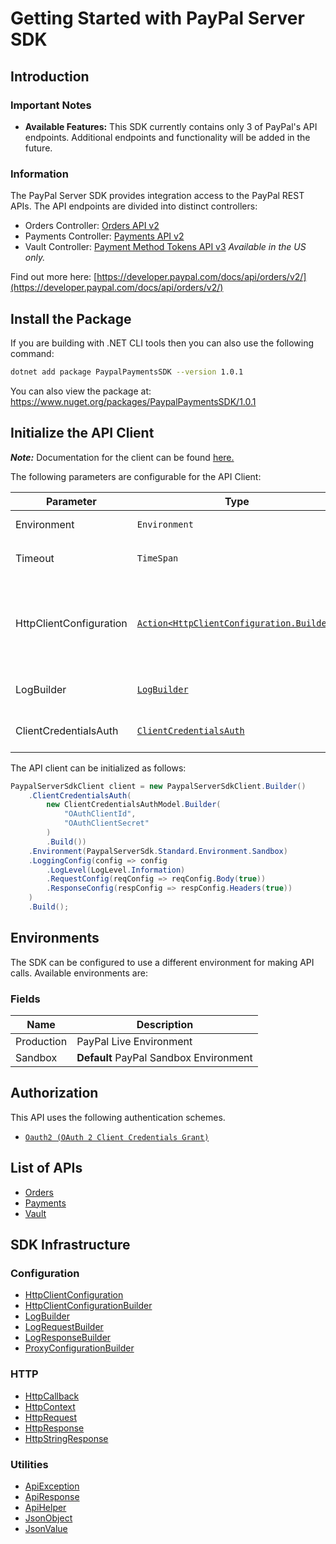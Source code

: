
# Getting Started with PayPal Server SDK

## Introduction

### Important Notes

- **Available Features:** This SDK currently contains only 3 of PayPal's API endpoints. Additional endpoints and functionality will be added in the future.

### Information

The PayPal Server SDK provides integration access to the PayPal REST APIs. The API endpoints are divided into distinct controllers:

- Orders Controller: <a href="https://developer.paypal.com/docs/api/orders/v2/">Orders API v2</a>
- Payments Controller: <a href="https://developer.paypal.com/docs/api/payments/v2/">Payments API v2</a>
- Vault Controller: <a href="https://developer.paypal.com/docs/api/payment-tokens/v3/">Payment Method Tokens API v3</a> *Available in the US only.*

Find out more here: [https://developer.paypal.com/docs/api/orders/v2/](https://developer.paypal.com/docs/api/orders/v2/)

## Install the Package

If you are building with .NET CLI tools then you can also use the following command:

```bash
dotnet add package PaypalPaymentsSDK --version 1.0.1
```

You can also view the package at:
https://www.nuget.org/packages/PaypalPaymentsSDK/1.0.1

## Initialize the API Client

**_Note:_** Documentation for the client can be found [here.](https://www.github.com/WasifMatic/paypal-payments-dotnet-sdk/tree/1.0.1/doc/client.md)

The following parameters are configurable for the API Client:

| Parameter | Type | Description |
|  --- | --- | --- |
| Environment | `Environment` | The API environment. <br> **Default: `Environment.Sandbox`** |
| Timeout | `TimeSpan` | Http client timeout.<br>*Default*: `TimeSpan.FromSeconds(100)` |
| HttpClientConfiguration | [`Action<HttpClientConfiguration.Builder>`](https://www.github.com/WasifMatic/paypal-payments-dotnet-sdk/tree/1.0.1/doc/http-client-configuration-builder.md) | Action delegate that configures the HTTP client by using the HttpClientConfiguration.Builder for customizing API call settings.<br>*Default*: `new HttpClient()` |
| LogBuilder | [`LogBuilder`](https://www.github.com/WasifMatic/paypal-payments-dotnet-sdk/tree/1.0.1/doc/log-builder.md) | Represents the logging configuration builder for API calls |
| ClientCredentialsAuth | [`ClientCredentialsAuth`](https://www.github.com/WasifMatic/paypal-payments-dotnet-sdk/tree/1.0.1/doc/auth/oauth-2-client-credentials-grant.md) | The Credentials Setter for OAuth 2 Client Credentials Grant |

The API client can be initialized as follows:

```csharp
PaypalServerSdkClient client = new PaypalServerSdkClient.Builder()
    .ClientCredentialsAuth(
        new ClientCredentialsAuthModel.Builder(
            "OAuthClientId",
            "OAuthClientSecret"
        )
        .Build())
    .Environment(PaypalServerSdk.Standard.Environment.Sandbox)
    .LoggingConfig(config => config
        .LogLevel(LogLevel.Information)
        .RequestConfig(reqConfig => reqConfig.Body(true))
        .ResponseConfig(respConfig => respConfig.Headers(true))
    )
    .Build();
```

## Environments

The SDK can be configured to use a different environment for making API calls. Available environments are:

### Fields

| Name | Description |
|  --- | --- |
| Production | PayPal Live Environment |
| Sandbox | **Default** PayPal Sandbox Environment |

## Authorization

This API uses the following authentication schemes.

* [`Oauth2 (OAuth 2 Client Credentials Grant)`](https://www.github.com/WasifMatic/paypal-payments-dotnet-sdk/tree/1.0.1/doc/auth/oauth-2-client-credentials-grant.md)

## List of APIs

* [Orders](https://www.github.com/WasifMatic/paypal-payments-dotnet-sdk/tree/1.0.1/doc/controllers/orders.md)
* [Payments](https://www.github.com/WasifMatic/paypal-payments-dotnet-sdk/tree/1.0.1/doc/controllers/payments.md)
* [Vault](https://www.github.com/WasifMatic/paypal-payments-dotnet-sdk/tree/1.0.1/doc/controllers/vault.md)

## SDK Infrastructure

### Configuration

* [HttpClientConfiguration](https://www.github.com/WasifMatic/paypal-payments-dotnet-sdk/tree/1.0.1/doc/http-client-configuration.md)
* [HttpClientConfigurationBuilder](https://www.github.com/WasifMatic/paypal-payments-dotnet-sdk/tree/1.0.1/doc/http-client-configuration-builder.md)
* [LogBuilder](https://www.github.com/WasifMatic/paypal-payments-dotnet-sdk/tree/1.0.1/doc/log-builder.md)
* [LogRequestBuilder](https://www.github.com/WasifMatic/paypal-payments-dotnet-sdk/tree/1.0.1/doc/log-request-builder.md)
* [LogResponseBuilder](https://www.github.com/WasifMatic/paypal-payments-dotnet-sdk/tree/1.0.1/doc/log-response-builder.md)
* [ProxyConfigurationBuilder](https://www.github.com/WasifMatic/paypal-payments-dotnet-sdk/tree/1.0.1/doc/proxy-configuration-builder.md)

### HTTP

* [HttpCallback](https://www.github.com/WasifMatic/paypal-payments-dotnet-sdk/tree/1.0.1/doc/http-callback.md)
* [HttpContext](https://www.github.com/WasifMatic/paypal-payments-dotnet-sdk/tree/1.0.1/doc/http-context.md)
* [HttpRequest](https://www.github.com/WasifMatic/paypal-payments-dotnet-sdk/tree/1.0.1/doc/http-request.md)
* [HttpResponse](https://www.github.com/WasifMatic/paypal-payments-dotnet-sdk/tree/1.0.1/doc/http-response.md)
* [HttpStringResponse](https://www.github.com/WasifMatic/paypal-payments-dotnet-sdk/tree/1.0.1/doc/http-string-response.md)

### Utilities

* [ApiException](https://www.github.com/WasifMatic/paypal-payments-dotnet-sdk/tree/1.0.1/doc/api-exception.md)
* [ApiResponse](https://www.github.com/WasifMatic/paypal-payments-dotnet-sdk/tree/1.0.1/doc/api-response.md)
* [ApiHelper](https://www.github.com/WasifMatic/paypal-payments-dotnet-sdk/tree/1.0.1/doc/api-helper.md)
* [JsonObject](https://www.github.com/WasifMatic/paypal-payments-dotnet-sdk/tree/1.0.1/doc/json-object.md)
* [JsonValue](https://www.github.com/WasifMatic/paypal-payments-dotnet-sdk/tree/1.0.1/doc/json-value.md)

